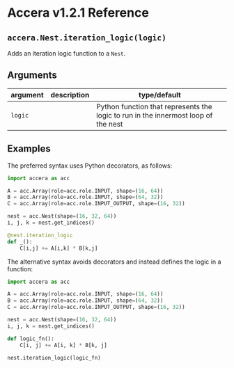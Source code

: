 [//]: # (Project: Accera)
[//]: # (Version: v1.2.1)

# Accera v1.2.1 Reference

## `accera.Nest.iteration_logic(logic)`
Adds an iteration logic function to a `Nest`.

## Arguments

argument | description | type/default
--- | --- | ---
`logic` | | Python function that represents the logic to run in the innermost loop of the nest

## Examples

The preferred syntax uses Python decorators, as follows:
```python
import accera as acc

A = acc.Array(role=acc.role.INPUT, shape=(16, 64))
B = acc.Array(role=acc.role.INPUT, shape=(64, 32))
C = acc.Array(role=acc.role.INPUT_OUTPUT, shape=(16, 32))

nest = acc.Nest(shape=(16, 32, 64))
i, j, k = nest.get_indices()

@nest.iteration_logic
def _():
    C[i,j] += A[i,k] * B[k,j]
```

The alternative syntax avoids decorators and instead defines the logic in a function:
```python
import accera as acc

A = acc.Array(role=acc.role.INPUT, shape=(16, 64))
B = acc.Array(role=acc.role.INPUT, shape=(64, 32))
C = acc.Array(role=acc.role.INPUT_OUTPUT, shape=(16, 32))

nest = acc.Nest(shape=(16, 32, 64))
i, j, k = nest.get_indices()

def logic_fn():
    C[i, j] += A[i, k] * B[k, j]

nest.iteration_logic(logic_fn)
```


<div style="page-break-after: always;"></div>
